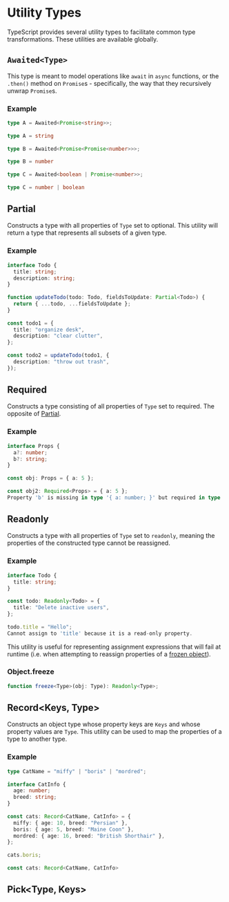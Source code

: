 # Utility Types

TypeScript provides several utility types to facilitate common type transformations. These utilities are available globally.

## `Awaited<Type>`

This type is meant to model operations like `await` in `async` functions, or the `.then()` method on `Promise`s - specifically, the way that they recursively unwrap `Promise`s.

### Example

```ts
type A = Awaited<Promise<string>>;
    
type A = string
 
type B = Awaited<Promise<Promise<number>>>;
    
type B = number
 
type C = Awaited<boolean | Promise<number>>;
    
type C = number | boolean
```

## Partial<Type>

Constructs a type with all properties of `Type` set to optional. This utility will return a type that represents all subsets of a given type.

### Example

```ts
interface Todo {
  title: string;
  description: string;
}
 
function updateTodo(todo: Todo, fieldsToUpdate: Partial<Todo>) {
  return { ...todo, ...fieldsToUpdate };
}
 
const todo1 = {
  title: "organize desk",
  description: "clear clutter",
};
 
const todo2 = updateTodo(todo1, {
  description: "throw out trash",
});
```

## Required<Type>

Constructs a type consisting of all properties of `Type` set to required. The opposite of [Partial](https://www.typescriptlang.org/docs/handbook/utility-types.html#partialtype).

### Example

```ts
interface Props {
  a?: number;
  b?: string;
}
 
const obj: Props = { a: 5 };
 
const obj2: Required<Props> = { a: 5 };
Property 'b' is missing in type '{ a: number; }' but required in type 'Required<Props>'.
```

## Readonly<Type>

Constructs a type with all properties of `Type` set to `readonly`, meaning the properties of the constructed type cannot be reassigned.

### Example

```ts
interface Todo {
  title: string;
}
 
const todo: Readonly<Todo> = {
  title: "Delete inactive users",
};
 
todo.title = "Hello";
Cannot assign to 'title' because it is a read-only property.
```
This utility is useful for representing assignment expressions that will fail at runtime (i.e. when attempting to reassign properties of a [frozen object](https://developer.mozilla.org/pt-BR/docs/Web/JavaScript/Reference/Global_Objects/Object/freeze)).

### Object.freeze

```ts
function freeze<Type>(obj: Type): Readonly<Type>;
```

## Record<Keys, Type>

Constructs an object type whose property keys are `Keys` and whose property values are `Type`. This utility can be used to map the properties of a type to another type.

### Example

```ts
type CatName = "miffy" | "boris" | "mordred";
 
interface CatInfo {
  age: number;
  breed: string;
}
 
const cats: Record<CatName, CatInfo> = {
  miffy: { age: 10, breed: "Persian" },
  boris: { age: 5, breed: "Maine Coon" },
  mordred: { age: 16, breed: "British Shorthair" },
};
 
cats.boris;
 
const cats: Record<CatName, CatInfo>
```

## Pick<Type, Keys>